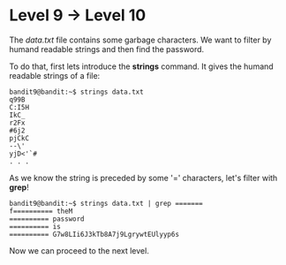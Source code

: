 # Level 9 -> Level 10

The *data.txt* file contains some garbage characters. We want to filter by humand readable strings and then find the password.

To do that, first lets introduce the **strings** command. It gives the humand readable strings of a file:

```console
bandit9@bandit:~$ strings data.txt
q99B
C:I5H
IkC_
r2Fx
#6j2
pjCkC
--\'
yjD<'`#
. . .
```

As we know the string is preceded by some '=' characters, let's filter with **grep**!

```console
bandit9@bandit:~$ strings data.txt | grep =======
f========== theM
========== password
========== is
========== G7w8LIi6J3kTb8A7j9LgrywtEUlyyp6s
```
Now we can proceed to the next level.
